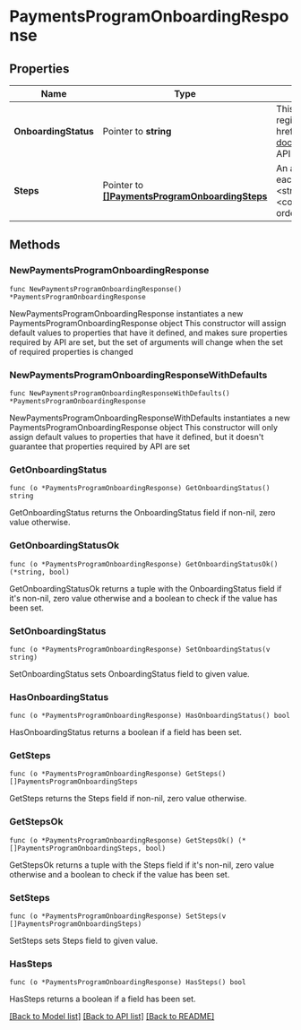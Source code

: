 # PaymentsProgramOnboardingResponse

## Properties

Name | Type | Description | Notes
------------ | ------------- | ------------- | -------------
**OnboardingStatus** | Pointer to **string** | This enumeration value indicates the eligibility of payment onboarding for the registered site. For implementation help, refer to &lt;a href&#x3D;&#39;https://developer.ebay.com/api-docs/sell/account/types/api:PaymentsProgramOnboardingStatus&#39;&gt;eBay API documentation&lt;/a&gt; | [optional] 
**Steps** | Pointer to [**[]PaymentsProgramOnboardingSteps**](PaymentsProgramOnboardingSteps.md) | An array of the active process steps for payment onboarding and the status of each step. This array includes the step &lt;strong&gt;name&lt;/strong&gt;, step &lt;strong&gt;status&lt;/strong&gt;, and a &lt;strong&gt;webUrl&lt;/strong&gt; to the &lt;code&gt;IN_PROGRESS&lt;/code&gt; step. The step names are returned in sequential order.  | [optional] 

## Methods

### NewPaymentsProgramOnboardingResponse

`func NewPaymentsProgramOnboardingResponse() *PaymentsProgramOnboardingResponse`

NewPaymentsProgramOnboardingResponse instantiates a new PaymentsProgramOnboardingResponse object
This constructor will assign default values to properties that have it defined,
and makes sure properties required by API are set, but the set of arguments
will change when the set of required properties is changed

### NewPaymentsProgramOnboardingResponseWithDefaults

`func NewPaymentsProgramOnboardingResponseWithDefaults() *PaymentsProgramOnboardingResponse`

NewPaymentsProgramOnboardingResponseWithDefaults instantiates a new PaymentsProgramOnboardingResponse object
This constructor will only assign default values to properties that have it defined,
but it doesn't guarantee that properties required by API are set

### GetOnboardingStatus

`func (o *PaymentsProgramOnboardingResponse) GetOnboardingStatus() string`

GetOnboardingStatus returns the OnboardingStatus field if non-nil, zero value otherwise.

### GetOnboardingStatusOk

`func (o *PaymentsProgramOnboardingResponse) GetOnboardingStatusOk() (*string, bool)`

GetOnboardingStatusOk returns a tuple with the OnboardingStatus field if it's non-nil, zero value otherwise
and a boolean to check if the value has been set.

### SetOnboardingStatus

`func (o *PaymentsProgramOnboardingResponse) SetOnboardingStatus(v string)`

SetOnboardingStatus sets OnboardingStatus field to given value.

### HasOnboardingStatus

`func (o *PaymentsProgramOnboardingResponse) HasOnboardingStatus() bool`

HasOnboardingStatus returns a boolean if a field has been set.

### GetSteps

`func (o *PaymentsProgramOnboardingResponse) GetSteps() []PaymentsProgramOnboardingSteps`

GetSteps returns the Steps field if non-nil, zero value otherwise.

### GetStepsOk

`func (o *PaymentsProgramOnboardingResponse) GetStepsOk() (*[]PaymentsProgramOnboardingSteps, bool)`

GetStepsOk returns a tuple with the Steps field if it's non-nil, zero value otherwise
and a boolean to check if the value has been set.

### SetSteps

`func (o *PaymentsProgramOnboardingResponse) SetSteps(v []PaymentsProgramOnboardingSteps)`

SetSteps sets Steps field to given value.

### HasSteps

`func (o *PaymentsProgramOnboardingResponse) HasSteps() bool`

HasSteps returns a boolean if a field has been set.


[[Back to Model list]](../README.md#documentation-for-models) [[Back to API list]](../README.md#documentation-for-api-endpoints) [[Back to README]](../README.md)


